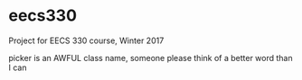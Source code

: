 # eecs330
Project for EECS 330 course, Winter 2017

picker is an AWFUL class name, someone please think of a better word than I can
